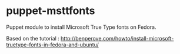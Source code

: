 puppet-msttfonts
================

Puppet module to install Microsoft True Type fonts on Fedora.

Based on the tutorial : http://benperove.com/howto/install-microsoft-truetype-fonts-in-fedora-and-ubuntu/
